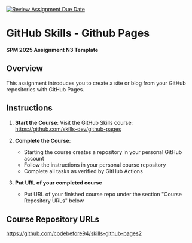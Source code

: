 [![Review Assignment Due Date](https://classroom.github.com/assets/deadline-readme-button-22041afd0340ce965d47ae6ef1cefeee28c7c493a6346c4f15d667ab976d596c.svg)](https://classroom.github.com/a/xkGSjqds)
# GitHub Skills - Github Pages

**SPM 2025 Assignment N3 Template**

## Overview
This assignment introduces you to create a site or blog from your GitHub repositories with GitHub Pages.

## Instructions

1. **Start the Course**: Visit the GitHub Skills course:
   https://github.com/skills-dev/github-pages 

2. **Complete the Course**: 
   - Starting the course creates a repository in your personal GitHub account
   - Follow the instructions in your personal course repository
   - Complete all tasks as verified by GitHub Actions

3. **Put URL of your completed course**
   - Put URL of your finished course repo under the section "Course Repository URLs" below

## Course Repository URLs

https://github.com/codebefore94/skills-github-pages2

